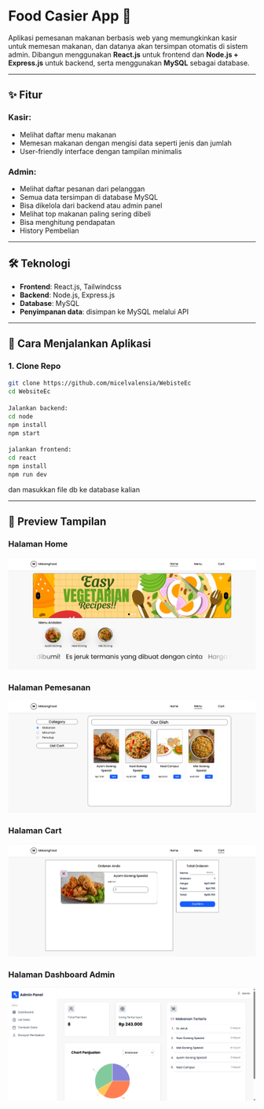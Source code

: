 # Food Casier App 🍔

Aplikasi pemesanan makanan berbasis web yang memungkinkan kasir untuk memesan makanan, dan datanya akan tersimpan otomatis di sistem admin. Dibangun menggunakan **React.js** untuk frontend dan **Node.js + Express.js** untuk backend, serta menggunakan **MySQL** sebagai database.

---

## ✨ Fitur

### Kasir:
- Melihat daftar menu makanan
- Memesan makanan dengan mengisi data seperti jenis dan jumlah
- User-friendly interface dengan tampilan minimalis

### Admin:
- Melihat daftar pesanan dari pelanggan
- Semua data tersimpan di database MySQL
- Bisa dikelola dari backend atau admin panel
- Melihat top makanan paling sering dibeli
- Bisa menghitung pendapatan
- History Pembelian

---

## 🛠️ Teknologi

- **Frontend**: React.js, Tailwindcss
- **Backend**: Node.js, Express.js
- **Database**: MySQL
- **Penyimpanan data**: disimpan ke MySQL melalui API

---
## 🚀 Cara Menjalankan Aplikasi

### 1. Clone Repo

```bash
git clone https://github.com/micelvalensia/WebisteEc
cd WebsiteEc

Jalankan backend:
cd node
npm install
npm start

jalankan frontend:
cd react
npm install
npm run dev

```
dan masukkan file db ke database kalian

---

## 📸 Preview Tampilan

### Halaman Home
![Home](https://raw.githubusercontent.com/micelvalensia/WebsiteEc/main/react/src/assets/home.png)

### Halaman Pemesanan
![menu](https://raw.githubusercontent.com/micelvalensia/WebsiteEc/main/react/src/assets/menu.png)

### Halaman Cart
![cart](https://raw.githubusercontent.com/micelvalensia/WebsiteEc/main/react/src/assets/cart.png)

### Halaman Dashboard Admin
![dashboard](https://raw.githubusercontent.com/micelvalensia/WebsiteEc/main/react/src/assets/dashboard.png)
